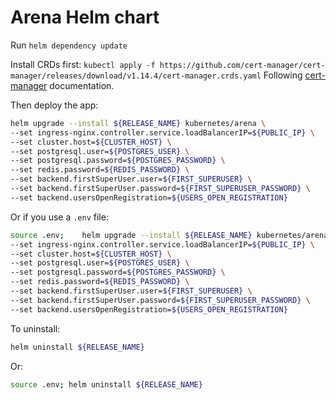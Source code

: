 # Arena Helm chart

Run `helm dependency update`

Install CRDs first: `kubectl apply -f https://github.com/cert-manager/cert-manager/releases/download/v1.14.4/cert-manager.crds.yaml`
Following [cert-manager](https://cert-manager.io/docs/installation/helm/#option-1-installing-crds-with-kubectl) documentation.

Then deploy the app:

```sh
helm upgrade --install ${RELEASE_NAME} kubernetes/arena \
--set ingress-nginx.controller.service.loadBalancerIP=${PUBLIC_IP} \
--set cluster.host=${CLUSTER_HOST} \
--set postgresql.user=${POSTGRES_USER} \
--set postgresql.password=${POSTGRES_PASSWORD} \
--set redis.password=${REDIS_PASSWORD} \
--set backend.firstSuperUser.user=${FIRST_SUPERUSER} \
--set backend.firstSuperUser.password=${FIRST_SUPERUSER_PASSWORD} \
--set backend.usersOpenRegistration=${USERS_OPEN_REGISTRATION}
```

Or if you use a `.env` file:

```sh
source .env; 	helm upgrade --install ${RELEASE_NAME} kubernetes/arena \
--set ingress-nginx.controller.service.loadBalancerIP=${PUBLIC_IP} \
--set cluster.host=${CLUSTER_HOST} \
--set postgresql.user=${POSTGRES_USER} \
--set postgresql.password=${POSTGRES_PASSWORD} \
--set redis.password=${REDIS_PASSWORD} \
--set backend.firstSuperUser.user=${FIRST_SUPERUSER} \
--set backend.firstSuperUser.password=${FIRST_SUPERUSER_PASSWORD} \
--set backend.usersOpenRegistration=${USERS_OPEN_REGISTRATION}
```

To uninstall:

```sh
helm uninstall ${RELEASE_NAME}
```

Or:

```sh
source .env; helm uninstall ${RELEASE_NAME}
```
